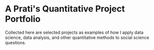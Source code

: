 # A Prati's Quantitative Project Portfolio
Collected here are selected projects as examples of how I apply data science, data analysis, and other quantitative methods to social science questions.

